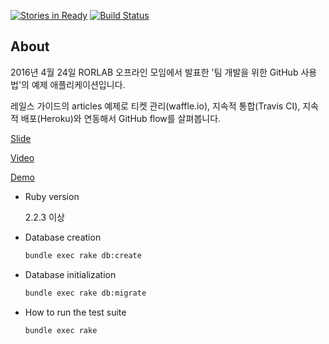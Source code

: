 [![Stories in Ready](https://badge.waffle.io/parkeugene/demoapp.png?label=ready&title=Ready)](https://waffle.io/parkeugene/demoapp)
[![Build Status](https://travis-ci.org/parkeugene/demoapp.svg?branch=master)](https://travis-ci.org/parkeugene/demoapp)

## About
2016년 4월 24일 RORLAB 오프라인 모임에서 발표한 '팀 개발을 위한 GitHub 사용법'의 예제 애플리케이션입니다.

레일스 가이드의 articles 예제로 티켓 관리(waffle.io), 지속적 통합(Travis CI), 지속적 배포(Heroku)와 연동해서 GitHub flow를 살펴봅니다.

[Slide](http://www.slideshare.net/EugenePark20/github-61301241)

[Video](https://youtu.be/Hg9Fq_cxBUE)

[Demo](http://teamplay.herokuapp.com/articles)

* Ruby version

  2.2.3 이상

* Database creation
  
  ```bash
  bundle exec rake db:create
  ```
  
* Database initialization

  ```bash
  bundle exec rake db:migrate
  ```
* How to run the test suite

  ```bash
  bundle exec rake
  ```
